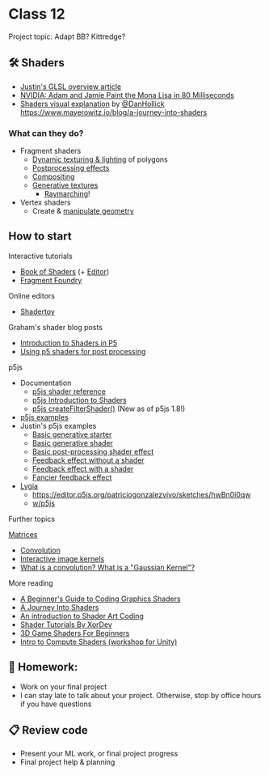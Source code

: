 # Class 12

Project topic: Adapt BB? Kittredge?

## 🛠️ Shaders

* [Justin's GLSL overview article](https://github.com/cacheflowe/haxademic/blob/master/guides/shaders-intro.md)
* [NVIDIA: Adam and Jamie Paint the Mona Lisa in 80 Milliseconds](https://www.youtube.com/watch?v=WmW6SD-EHVY)
* [Shaders visual explanation](https://typefully.com/DanHollick/gpnhhud) by [@DanHollick](https://twitter.com/DanHollick/status/1603370500306018304)
https://www.mayerowitz.io/blog/a-journey-into-shaders

### What can they do?

* Fragment shaders
  * [Dynamic texturing & lighting](https://threejs.org/examples/#webgl_materials_bumpmap) of polygons
  * [Postprocessing effects](https://filters.pixijs.download/main/demo/index.html)
  * [Compositing](https://filters.pixijs.download/main/demo/index.html)
  * [Generative textures](https://www.shadertoy.com/view/XtyXzw)
    * [Raymarching](https://www.shadertoy.com/view/Xds3zN)!
* Vertex shaders
  * Create & [manipulate geometry](https://www.instagram.com/p/CfHwxRGlpod/)

## How to start

Interactive tutorials

* [Book of Shaders](http://thebookofshaders.com/) (+ [Editor](http://editor.thebookofshaders.com/))
* [Fragment Foundry](http://hughsk.io/fragment-foundry/)

Online editors

* [Shadertoy](http://shadertoy.com)

Graham's shader blog posts

* [Introduction to Shaders in P5](https://graha.ms/posts/blog/2022-11-01-introduction-to-shaders-in-p5/)
* [Using p5 shaders for post processing](https://graha.ms/posts/blog/2022-11-10-using-p5-shaders-for-post-processing/)

p5js

* Documentation
  * [p5js shader reference](https://p5js.org/reference/p5/shader/)
  * [p5js Introduction to Shaders](https://p5js.org/tutorials/intro-to-shaders/)
  * [p5js createFilterShader()](https://p5js.org/reference/p5/createFilterShader/) (New as of p5js 1.8!)
* [p5js examples](https://github.com/aferriss/p5jsShaderExamples)
* Justin's p5js examples
  * [Basic generative starter](https://editor.p5js.org/cacheflowe/sketches/ha6wfUQHS)
  * [Basic generative shader](https://editor.p5js.org/cacheflowe/sketches/ml0ubsQhB)
  * [Basic post-processing shader effect](https://editor.p5js.org/cacheflowe/sketches/K8LFvt_D2)
  * [Feedback effect without a shader](https://editor.p5js.org/cacheflowe/sketches/RMfzMUdhc)
  * [Feedback effect with a shader](https://editor.p5js.org/cacheflowe/sketches/TKFuqnxVE)
  * [Fancier feedback effect](https://editor.p5js.org/cacheflowe/sketches/8aCDXu1cU)
* [Lygia](https://lygia.xyz/)
  * https://editor.p5js.org/patriciogonzalezvivo/sketches/hwBn0i0qw
  * [w/p5js](https://editor.p5js.org/patriciogonzalezvivo/sketches)

Further topics

[Matrices](https://vitaminac.github.io/Matrices-in-Computer-Graphics/)

- [Convolution](https://www.taylorpetrick.com/blog/post/convolution-part1)
- [Interactive image kernels](https://setosa.io/ev/image-kernels/)
- [What is a convolution? What is a "Gaussian Kernel"?](https://twitter.com/3blue1brown/status/1303489896519139328)

More reading

* [A Beginner's Guide to Coding Graphics Shaders](https://gamedevelopment.tutsplus.com/tutorials/a-beginners-guide-to-coding-graphics-shaders--cms-23313)
* [A Journey Into Shaders](https://www.mayerowitz.io/blog/a-journey-into-shaders)
* [An introduction to Shader Art Coding](https://www.youtube.com/watch?v=f4s1h2YETNY)
* [Shader Tutorials By XorDev](https://mini.gmshaders.com/)
* [3D Game Shaders For Beginners](https://github.com/lettier/3d-game-shaders-for-beginners)
* [Intro to Compute Shaders (workshop for Unity)](https://paprika.studio/workshops/compute/index.html)

## 📝 Homework:

* Work on your final project
* I can stay late to talk about your project. Otherwise, stop by office hours if you have questions

## 📋 Review code

* Present your ML work, or final project progress
* Final project help & planning